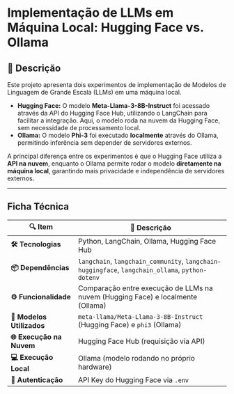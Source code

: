# Implementação de LLMs em Máquina Local: Hugging Face vs. Ollama


## 📝 **Descrição**
Este projeto apresenta dois experimentos de implementação de Modelos de Linguagem de Grande Escala (LLMs) em uma máquina local.  

- **Hugging Face:** O modelo **Meta-Llama-3-8B-Instruct** foi acessado através da API do Hugging Face Hub, utilizando o LangChain para facilitar a integração. Aqui, o modelo roda na nuvem da Hugging Face, sem necessidade de processamento local.  
- **Ollama:** O modelo **Phi-3** foi executado **localmente** através do Ollama, permitindo inferência sem depender de servidores externos.  

A principal diferença entre os experimentos é que o Hugging Face utiliza a **API na nuvem**, enquanto o Ollama permite rodar o modelo **diretamente na máquina local**, garantindo mais privacidade e independência de servidores externos.  

---

## **Ficha Técnica**

| 🔍 **Item**           | 📄 **Descrição** |
|---------------------|----------------|
| **🛠️ Tecnologias** | Python, LangChain, Ollama, Hugging Face Hub |
| **📦 Dependências** | `langchain`, `langchain_community`, `langchain-huggingface`, `langchain_ollama`, `python-dotenv` |
| **⚙️ Funcionalidade** | Comparação entre execução de LLMs na nuvem (Hugging Face) e localmente (Ollama) |
| **📌 Modelos Utilizados** | `meta-llama/Meta-Llama-3-8B-Instruct` (Hugging Face) e `phi3` (Ollama) |
| **🌐 Execução na Nuvem** | Hugging Face Hub (requisição via API) |
| **💻 Execução Local** | Ollama (modelo rodando no próprio hardware) |
| **🔑 Autenticação** | API Key do Hugging Face via `.env` |

